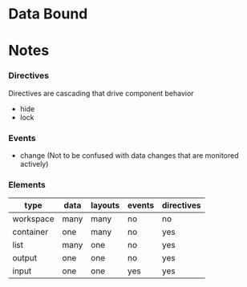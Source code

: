 # Data Bound

# Notes

### Directives
Directives are cascading that drive component behavior 
- hide
- lock

### Events

- change (Not to be confused with data changes that are monitored actively)


### Elements

| type      | data | layouts | events | directives |
| --------- | ---- | ------- | ------ | ---------- |
| workspace | many | many    | no     | no         |
| container | one  | many    | no     | yes        |
| list      | many | one     | no     | yes        |
| output    | one  | one     | no     | yes        |
| input     | one  | one     | yes    | yes        |
 